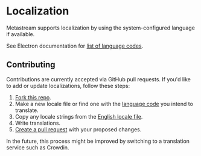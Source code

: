 # Localization

Metastream supports localization by using the system-configured language if available.

See Electron documentation for [list of language codes](https://electronjs.org/docs/api/locales).

## Contributing

Contributions are currently accepted via GitHub pull requests. If you'd like to add or update localizations, follow these steps:
1. [Fork this repo](https://help.github.com/articles/fork-a-repo/).
1. Make a new locale file or find one with the [language code](https://electronjs.org/docs/api/locales) you intend to translate.
1. Copy any locale strings from the [English locale file](./en-US.ts).
1. Write translations.
1. [Create a pull request](https://help.github.com/articles/creating-a-pull-request/) with your proposed changes.

In the future, this process might be improved by switching to a translation service such as Crowdin.

